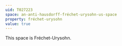 ```yaml
---
uid: T027223
space: an-anti-hausdorff-fréchet-urysohn-us-space
property: fréchet-urysohn
value: true
---
```

This space is Fréchet-Urysohn.

